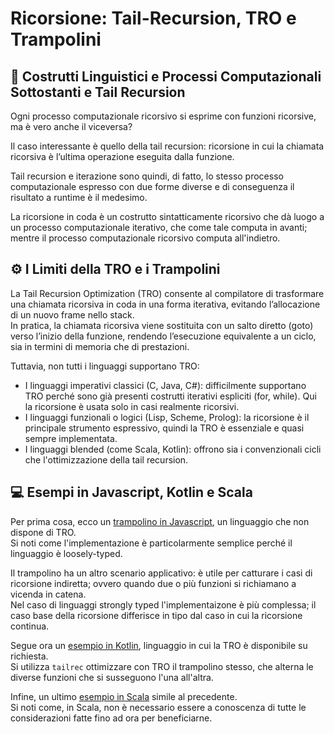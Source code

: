 # Ricorsione: Tail-Recursion, TRO e Trampolini

## 🧠 Costrutti Linguistici e Processi Computazionali Sottostanti e Tail Recursion

Ogni processo computazionale ricorsivo si esprime con funzioni ricorsive, ma è vero anche il viceversa?

Il caso interessante è quello della tail recursion: ricorsione in cui la chiamata ricorsiva è l’ultima operazione eseguita dalla funzione.

Tail recursion e iterazione sono quindi, di fatto, lo stesso processo computazionale espresso con due forme diverse e di conseguenza il risultato a runtime è il medesimo.

La ricorsione in coda è un costrutto sintatticamente ricorsivo che dà luogo a un processo computazionale iterativo, che come tale computa in avanti; mentre il processo computazionale ricorsivo computa all'indietro.

## ⚙️ I Limiti della TRO e i Trampolini

La Tail Recursion Optimization (TRO) consente al compilatore di trasformare una chiamata ricorsiva in coda in una forma iterativa, evitando l’allocazione di un nuovo frame nello stack.  
In pratica, la chiamata ricorsiva viene sostituita con un salto diretto (goto) verso l’inizio della funzione, rendendo l’esecuzione equivalente a un ciclo, sia in termini di memoria che di prestazioni.

Tuttavia, non tutti i linguaggi supportano TRO:
- I linguaggi imperativi classici (C, Java, C#): difficilmente supportano TRO perché sono già presenti costrutti iterativi espliciti (for, while). Qui la ricorsione è usata solo in casi realmente ricorsivi.
- I linguaggi funzionali o logici (Lisp, Scheme, Prolog): la ricorsione è il principale strumento espressivo, quindi la TRO è essenziale e quasi sempre implementata.
- I linguaggi blended (come Scala, Kotlin): offrono sia i convenzionali cicli che l'ottimizzazione della tail recursion.

## 💻 Esempi in Javascript, Kotlin e Scala

Per prima cosa, ecco un [trampolino in Javascript](trampoline.js), un linguaggio che non dispone di TRO.  
Si noti come l'implementazione è particolarmente semplice perché il linguaggio è loosely-typed.

Il trampolino ha un altro scenario applicativo: è utile per catturare i casi di ricorsione indiretta; ovvero quando due o più funzioni si richiamano a vicenda in catena.  
Nel caso di linguaggi strongly typed l'implementaizone è più complessa; il caso base della ricorsione differisce in tipo dal caso in cui la ricorsione continua.

Segue ora un [esempio in Kotlin](trampoline.kt), linguaggio in cui la TRO è disponibile su richiesta.  
Si utilizza `tailrec` ottimizzare con TRO il trampolino stesso, che alterna le diverse funzioni che si susseguono l'una all'altra.

Infine, un ultimo [esempio in Scala](trampoline.scala) simile al precedente.  
Si noti come, in Scala, non è necessario essere a conoscenza di tutte le considerazioni fatte fino ad ora per beneficiarne.
